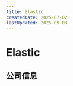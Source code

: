 ```yaml
---
title: Elastic
createdDate: 2025-07-02
lastUpdated: 2025-09-03
---
```


# Elastic

## 公司信息

<DirectHireCompanyTable state="california" city="san-francisco" companyJsonFileName="elastic" />